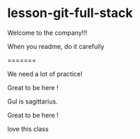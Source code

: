 # lesson-git-full-stack

Welcome to the company!!!

When you readme, do it carefully








=======


We need a lot of practice!

Great to be here !

Gul is sagittarius.

Great to be here !

love this class 

